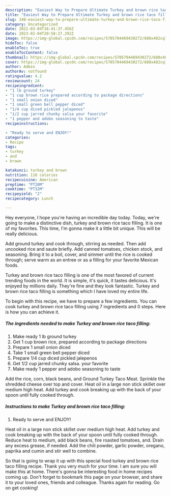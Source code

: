 ```yaml
---
description: "Easiest Way to Prepare Ultimate Turkey and brown rice taco filling"
title: "Easiest Way to Prepare Ultimate Turkey and brown rice taco filling"
slug: 348-easiest-way-to-prepare-ultimate-turkey-and-brown-rice-taco-filling
category: Uncategorized
date: 2022-03-04T16:41:37.456Z
date: 2023-02-04T20:58:27.292Z
image: https://img-global.cpcdn.com/recipes/5705704469430272/680x482cq70/turkey-and-brown-rice-taco-filling-recipe-main-photo.jpg
hideToc: false
enableToc: true
enableTocContent: false
thumbnail: https://img-global.cpcdn.com/recipes/5705704469430272/680x482cq70/turkey-and-brown-rice-taco-filling-recipe-main-photo.jpg
cover: https://img-global.cpcdn.com/recipes/5705704469430272/680x482cq70/turkey-and-brown-rice-taco-filling-recipe-main-photo.jpg
author: Admin
authorAv: notfound
ratingvalue: 4.2
reviewcount: 24
recipeingredient:
- "1 lb ground turkey"
- "1 cup brown rice prepared according to package directions"
- "1 small onion diced"
- "1 small green bell pepper diced"
- "1/4 cup diced pickled jalepenos"
- "1/2 cup jarred chunky salsa your favorite"
- "1 pepper and adobo seasoning to taste"
recipeinstructions:

- "Ready to serve and ENJOY!"
categories:
- Recipe
tags:
- turkey
- and
- brown

katakunci: turkey and brown 
nutrition: 118 calories
recipecuisine: American
preptime: "PT20M"
cooktime: "PT32M"
recipeyield: "2"
recipecategory: Lunch

---
```



Hey everyone, I hope you're having an incredible day today. Today, we're going to make a distinctive dish, turkey and brown rice taco filling. It is one of my favorites. This time, I'm gonna make it a little bit unique. This will be really delicious.

Add ground turkey and cook through, stirring as needed. Then add uncooked rice and saute briefly. Add canned tomatoes, chicken stock, and seasoning. Bring it to a boil, cover, and simmer until the rice is cooked through; serve warm as an entree or as a filling for your favorite Mexican foods.

Turkey and brown rice taco filling is one of the most favored of current trending foods in the world. It is simple, it's quick, it tastes delicious. It's enjoyed by millions daily. They're fine and they look fantastic. Turkey and brown rice taco filling is something which I have loved my entire life.


To begin with this recipe, we have to prepare a few ingredients. You can cook turkey and brown rice taco filling using 7 ingredients and 0 steps. Here is how you can achieve it.

<!--inarticleads1-->

##### The ingredients needed to make Turkey and brown rice taco filling:

1. Make ready 1 lb ground turkey
1. Get 1 cup brown rice, prepared according to package directions
1. Prepare 1 small onion diced
1. Take 1 small green bell pepper diced
1. Prepare 1/4 cup diced pickled jalepenos
1. Get 1/2 cup jarred chunky salsa. your favorite
1. Make ready 1 pepper and adobo seasoning to taste


Add the rice, corn, black beans, and Ground Turkey Taco Meat. Sprinkle the shredded cheese over top and cover. Heat oil in a large non stick skillet over medium high heat. Add turkey and cook breaking up with the back of your spoon until fully cooked through. 

<!--inarticleads2-->

##### Instructions to make Turkey and brown rice taco filling:


1. Ready to serve and ENJOY!

Heat oil in a large non stick skillet over medium high heat. Add turkey and cook breaking up with the back of your spoon until fully cooked through. Reduce heat to medium, add black beans, fire roasted tomatoes, and. Drain any excess grease, if needed. Add the chili powder, garlic powder, oregano, paprika and cumin and stir well to combine. 

So that is going to wrap it up with this special food turkey and brown rice taco filling recipe. Thank you very much for your time. I am sure you will make this at home. There's gonna be interesting food in home recipes coming up. Don't forget to bookmark this page on your browser, and share it to your loved ones, friends and colleague. Thanks again for reading. Go on get cooking!
